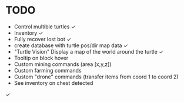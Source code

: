 # TODO

- Control multible turtles ✓
- Inventory ✓
- Fully recover lost bot ✓
- create database with turtle pos/dir map data ✓
- "Turtle Vision" Display a map of the world around the turtle ✓
- Tooltip on block hover
- Custom mining commands (area [x,y,z])
- Custom farming commands
- Custom "drone" commands (transfer items from coord 1 to coord 2)
- See inventory on chest detected

✓
